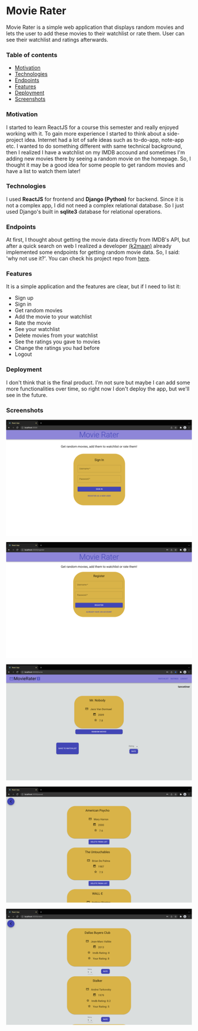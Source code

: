# Movie Rater
Movie Rater is a simple web application that displays random movies and lets the user to add these movies to their watchlist or rate them. User can see their watchlist and ratings afterwards.


### Table of contents

* [Motivation](#motivation)
* [Technologies](#technologies)
* [Endpoints](#endpoints) 
* [Features](#features)
* [Deployment](#deployment)
* [Screenshots](#screenshots)

### Motivation
I started to learn ReactJS for a course this semester and really enjoyed working with it. To gain more experience I started to think about a side-project idea. Internet had a lot of safe ideas such as to-do-app, note-app etc. I wanted to do something different with same technical background, then I realized I have a watchlist on my IMDB accound and sometimes I'm adding new movies there by seeing a random movie on the homepage. So, I thought it may be a good idea for some people to get random movies and have a list to watch them later!

### Technologies
I used **ReactJS** for frontend and **Django (Python)** for backend. Since it is not a complex app, I did not need a complex relational database. So I just used Django's built in **sqlite3** database for relational operations.

### Endpoints
At first, I thought about getting the movie data directly from IMDB's API, but after a quick search on web I realized a developer [(k2maan)](https://github.com/k2maan) already implemented some endpoints for getting random movie data. So, I said: 'why not use it?'. You can check his project repo from [here](https://github.com/k2maan/moviehut-random-movie-api).

### Features
It is a simple application and the features are clear, but if I need to list it:
* Sign up
* Sign in
* Get random movies
* Add the movie to your watchlist
* Rate the movie
* See your watchlist
* Delete movies from your watchlist
* See the ratings you gave to movies
* Change the ratings you had before
* Logout

### Deployment
I don't think that is the final product. I'm not sure but maybe I can add some more functionalities over time, so right now I don't deploy the app, but we'll see in the future.

### Screenshots
![signIn](./screenshots/signIn.png)

![register](./screenshots/register.png)

![home](./screenshots/home.png)

![watchlist](./screenshots/watchlist.png)

![rated](./screenshots/rated.png)




